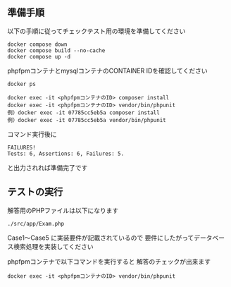 ## 準備手順

以下の手順に従ってチェックテスト用の環境を準備してください

```
docker compose down
docker compose build --no-cache
docker compose up -d
```

phpfpmコンテナとmysqlコンテナのCONTAINER IDを確認してください
```
docker ps
```

```
docker exec -it <phpfpmコンテナのID> composer install
docker exec -it <phpfpmコンテナのID> vendor/bin/phpunit
例）docker exec -it 07785cc5eb5a composer install
例）docker exec -it 07785cc5eb5a vendor/bin/phpunit
```

コマンド実行後に
```
FAILURES!
Tests: 6, Assertions: 6, Failures: 5.
```
と出力されれば準備完了です

## テストの実行
解答用のPHPファイルは以下になります
```
./src/app/Exam.php
```

Case1〜Case5 に実装要件が記載されているので
要件にしたがってデータベース検索処理を実装してください

phpfpmコンテナで以下コマンドを実行すると
解答のチェックが出来ます
```
docker exec -it <phpfpmコンテナのID> vendor/bin/phpunit
```
